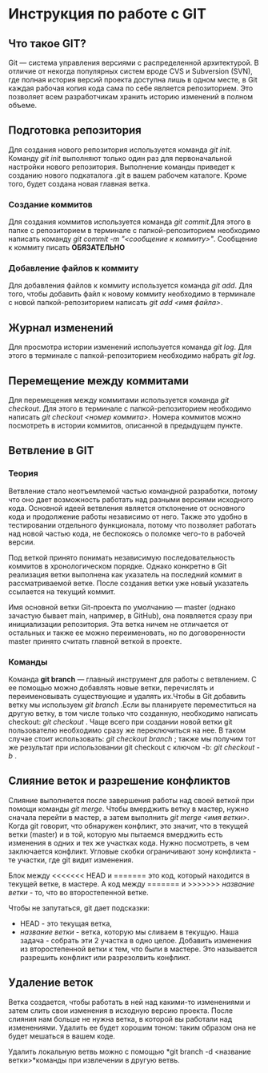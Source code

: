 # Инструкция по работе с GIT

## Что такое GIT?

Git — система управления версиями с распределенной архитектурой. В отличие от некогда популярных систем вроде CVS и Subversion (SVN), где полная история версий проекта доступна лишь в одном месте, в Git каждая рабочая копия кода сама по себе является репозиторием. Это позволяет всем разработчикам хранить историю изменений в полном объеме.

## Подготовка репозитория

Для создания нового репозитория используется команда *git init*. Команду *git init* выполняют только один раз для первоначальной настройки нового репозитория. Выполнение команды приведет к созданию нового подкаталога .git в вашем рабочем каталоге. Кроме того, будет создана новая главная ветка.

### Создание коммитов

Для создания коммитов используется команда *git commit*.Для этого в папке с репозиторием в терминале с папкой-репозиторием необходимо написать команду *git commit -m "<сообщение к коммиту>"*. Сообщение к коммиту писать **ОБЯЗАТЕЛЬНО**

### Добавление файлов к коммиту

Для добавления файлов к коммиту используется команда *git add*. Для того, чтобы добавить файл к новому коммиту необходимо в терминале с новой папкой-репозиторием написать *git add <имя файла>*.

## Журнал изменений

Для просмотра истории изменений используется команда *git log*. Для этого в терминале с папкой-репозиторием необходимо набрать *git log*.

## Перемещение между коммитами

Для перемещения между коммитами используется команда *git checkout*. Для этого в терминале  с папкой-репозиторием необходимо написать *git checkout <номер коммита>*. Номера коммитов можно посмотреть в истории коммитов, описанной в предыдущем пункте.

## Ветвление в GIT

### Теория

Ветвление стало неотъемлемой частью командной разработки, потому что оно дает возможность работать над разными версиями исходного кода. Основной идеей ветвления является отклонение от основного кода и продолжение работы независимо от него. Также это удобно в тестировании отдельного функционала, потому что позволяет работать над новой частью кода, не беспокоясь о поломке чего-то в рабочей версии.

Под веткой принято понимать независимую последовательность коммитов в хронологическом порядке. Однако конкретно в Git реализация ветки выполнена как указатель на последний коммит в рассматриваемой ветке. После создания ветки уже новый указатель ссылается на текущий коммит.

Имя основной ветки Git-проекта по умолчанию — master (однако зачастую бывает main, например, в GitHub), она появляется сразу при инициализации репозитория. Эта ветка ничем не отличается от остальных и также ее можно переименовать, но по договоренности master принято считать главной веткой в проекте.

### Команды

Команда **git branch** — главный инструмент для работы с ветвлением. С ее помощью можно добавлять новые ветки, перечислять и переименовывать существующие и удалять их.Чтобы в Git добавить ветку мы используем *git branch <name of new branch>*.Если вы планируете переместиться на другую ветку, в том числе только что созданную, необходимо написать checkout: *git checkout <name of branch>*.
Чаще всего при создании новой ветки git пользователю необходимо сразу же переключиться на нее. В таком случае стоит использовать: *git checkout branch <name of new branch>*; также мы получим тот же результат при использовании git checkout с ключом -b: *git checkout -b <name of branch>*.

## Слияние веток и разрешение конфликтов

Слияние выполняется после завершения работы над своей веткой при помощи команды *git merge*. Чтобы вмерджить ветку в мастер, нужно сначала перейти в мастер, а затем выполнить *git merge <имя ветки>*.
Когда git говорит, что обнаружен конфликт, это значит, что в текущей ветки (master) и в той, которую мы пытаемся вмерджить есть изменения в одних и тех же участках кода. Нужно посмотреть, в чем заключается конфликт.
Угловые скобки ограничивают зону конфликта - те участки, где git видит изменения.

Блок между <<<<<<< HEAD и ======= это код, который находится в текущей ветке, в мастере.
А код между ======= и >>>>>>> *название ветки* - то, что во второстепенной ветке.

Чтобы не запутаться, git дает подсказки:
- HEAD - это текущая ветка,
- *название ветки* - ветка, которую мы сливаем в текущую.
Наша задача - собрать эти 2 участка в одно целое. Добавить изменения из второстепенной ветки к тем, что были в мастере. Это называется разрешить конфликт или разрезолвить конфликт.

## Удаление веток

Ветка создается, чтобы работать в ней над какими-то изменениями и затем слить свои изменения в исходную версию проекта. После слияния нам больше не нужна ветка, в которой вы работали над изменениями. Удалить ее будет хорошим тоном: таким образом она не будет мешаться в вашем коде.

Удалить локальную ветвь можно с помощью *git branch -d <название ветки>*команды при извлечении в другую ветвь.


